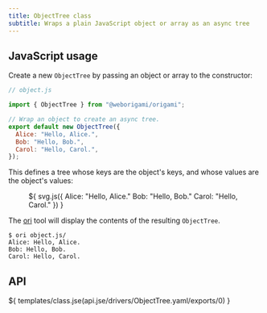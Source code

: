 ```yaml
---
title: ObjectTree class
subtitle: Wraps a plain JavaScript object or array as an async tree
---
```


## JavaScript usage

Create a new `ObjectTree` by passing an object or array to the constructor:

```js
// object.js

import { ObjectTree } from "@weborigami/origami";

// Wrap an object to create an async tree.
export default new ObjectTree({
  Alice: "Hello, Alice.",
  Bob: "Hello, Bob.",
  Carol: "Hello, Carol.",
});
```

This defines a tree whose keys are the object's keys, and whose values are the object's values:

<figure>
${ svg.js({
  Alice: "Hello, Alice."
  Bob: "Hello, Bob."
  Carol: "Hello, Carol."
}) }
</figure>

The [ori](/cli) tool will display the contents of the resulting `ObjectTree`.

```console
$ ori object.js/
Alice: Hello, Alice.
Bob: Hello, Bob.
Carol: Hello, Carol.
```

## API

${ templates/class.jse(api.jse/drivers/ObjectTree.yaml/exports/0) }
